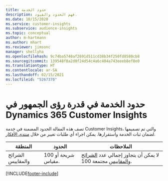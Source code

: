 ```yaml
---
title: حدود الخدمة
description: فهم الحدود والقيود.
ms.date: 10/15/2020
ms.service: customer-insights
ms.subservice: audience-insights
ms.topic: conceptual
author: m-hartmann
ms.author: mhart
ms.reviewer: jimsonc
manager: shellyha
ms.openlocfilehash: 9c74ba5740af2691d511cd38b34f250fd8580cb8
ms.sourcegitcommit: 139548f8a2d0f24d54c4a6c404a743eeeb8ef8e0
ms.translationtype: HT
ms.contentlocale: ar-SA
ms.lasthandoff: 02/15/2021
ms.locfileid: "5267370"
---
```

# <a name="service-limits-in-dynamics-365-customer-insights-audience-insights-capability"></a>حدود الخدمة في قدرة رؤى الجمهور في Dynamics 365 Customer Insights

تصف هذه المقالة الحدود المضمنة في خدمة Customer Insights، والتي تم تصميمها لضمان ثبات الخدمة واستقرارها. يمكن اجراء أي طلبات تغيير من خلال [منتدى الأفكار](https://go.microsoft.com/fwlink/?linkid=2074172). 
 
| المنطقة  | الحدود  | الملاحظات |
|-------------|---------------------------------------------------------------------|---------------------------------------------------------------------|
| الشرائح والمقاييس | 100 شريحة أو مقياس. | لا يمكن أن يتجاوز إجمالي عدد [الشرائح](segments.md) و[المقاييس](measures.md) مجتمعة 100.  |


[!INCLUDE[footer-include](../includes/footer-banner.md)]